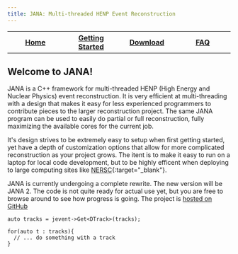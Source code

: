 ```yaml
---
title: JANA: Multi-threaded HENP Event Reconstruction
---
```


<center>
<table border="0" width="90%" align="center">
<TH width="25%"><A href="index.html">Home</A></TH>
<TH width="25%"><A href="GettingStarted.html">Getting Started</A></TH>
<TH width="25%"><A href="Download.html">Download</A></TH>
<TH width="25%"><A href="FAQ.html">FAQ</A></TH>
</table>
</center>

## Welcome to JANA!

JANA is a C++ framework for multi-threaded HENP (High Energy and Nuclear Physics)  event reconstruction.
It is very efficient at multi-threading with a design that makes it easy for less experienced programmers
to contribute pieces to the larger reconstruction project. The same JANA program can be used to easily
do partial or full reconstruction, fully maximizing the available cores for the current job.

It's design strives to be extremely easy to setup when first getting started, yet have a depth of customization
options that allow for more complicated reconstruction as your project grows. The itent is to make it easy to
run on a laptop for local code development, but to be highly efficent when deploying to large computing
sites like [NERSC](http://www.nersc.gov/){:target="_blank"}.

JANA is currently undergoing a complete rewrite. The new version will be JANA 2. The code is not quite ready
for actual use yet, but you are free to browse around to see how progress is going. The project is 
[hosted on GitHub](https://github.com/JeffersonLab/JANA2)

```
auto tracks = jevent->Get<DTrack>(tracks);

for(auto t : tracks){
  // ... do something with a track
}
```
